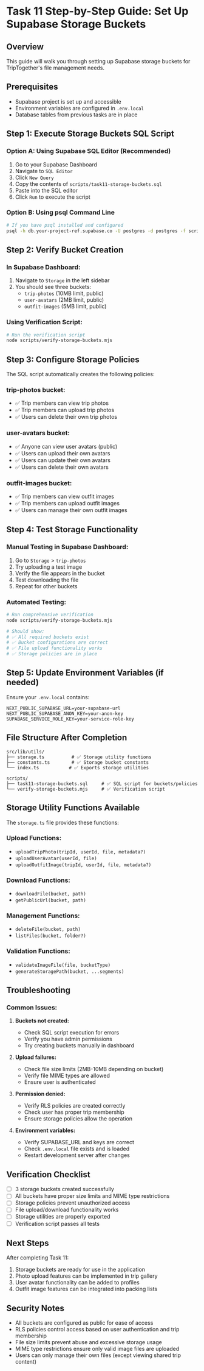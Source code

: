# Task 11 Step-by-Step Guide: Set Up Supabase Storage Buckets

## Overview
This guide will walk you through setting up Supabase storage buckets for TripTogether's file management needs.

## Prerequisites
- Supabase project is set up and accessible
- Environment variables are configured in `.env.local`
- Database tables from previous tasks are in place

## Step 1: Execute Storage Buckets SQL Script

### Option A: Using Supabase SQL Editor (Recommended)
1. Go to your Supabase Dashboard
2. Navigate to `SQL Editor`
3. Click `New Query`
4. Copy the contents of `scripts/task11-storage-buckets.sql`
5. Paste into the SQL editor
6. Click `Run` to execute the script

### Option B: Using psql Command Line
```bash
# If you have psql installed and configured
psql -h db.your-project-ref.supabase.co -U postgres -d postgres -f scripts/task11-storage-buckets.sql
```

## Step 2: Verify Bucket Creation

### In Supabase Dashboard:
1. Navigate to `Storage` in the left sidebar
2. You should see three buckets:
   - `trip-photos` (10MB limit, public)
   - `user-avatars` (2MB limit, public)
   - `outfit-images` (5MB limit, public)

### Using Verification Script:
```bash
# Run the verification script
node scripts/verify-storage-buckets.mjs
```

## Step 3: Configure Storage Policies

The SQL script automatically creates the following policies:

### trip-photos bucket:
- ✅ Trip members can view trip photos
- ✅ Trip members can upload trip photos  
- ✅ Users can delete their own trip photos

### user-avatars bucket:
- ✅ Anyone can view user avatars (public)
- ✅ Users can upload their own avatars
- ✅ Users can update their own avatars
- ✅ Users can delete their own avatars

### outfit-images bucket:
- ✅ Trip members can view outfit images
- ✅ Trip members can upload outfit images
- ✅ Users can manage their own outfit images

## Step 4: Test Storage Functionality

### Manual Testing in Supabase Dashboard:
1. Go to `Storage` > `trip-photos`
2. Try uploading a test image
3. Verify the file appears in the bucket
4. Test downloading the file
5. Repeat for other buckets

### Automated Testing:
```bash
# Run comprehensive verification
node scripts/verify-storage-buckets.mjs

# Should show:
# ✅ All required buckets exist
# ✅ Bucket configurations are correct
# ✅ File upload functionality works
# ✅ Storage policies are in place
```

## Step 5: Update Environment Variables (if needed)

Ensure your `.env.local` contains:
```env
NEXT_PUBLIC_SUPABASE_URL=your-supabase-url
NEXT_PUBLIC_SUPABASE_ANON_KEY=your-anon-key
SUPABASE_SERVICE_ROLE_KEY=your-service-role-key
```

## File Structure After Completion

```
src/lib/utils/
├── storage.ts          # ✅ Storage utility functions
├── constants.ts        # ✅ Storage bucket constants  
└── index.ts           # ✅ Exports storage utilities

scripts/
├── task11-storage-buckets.sql     # ✅ SQL script for buckets/policies
└── verify-storage-buckets.mjs     # ✅ Verification script
```

## Storage Utility Functions Available

The `storage.ts` file provides these functions:

### Upload Functions:
- `uploadTripPhoto(tripId, userId, file, metadata?)`
- `uploadUserAvatar(userId, file)`  
- `uploadOutfitImage(tripId, userId, file, metadata?)`

### Download Functions:
- `downloadFile(bucket, path)`
- `getPublicUrl(bucket, path)`

### Management Functions:
- `deleteFile(bucket, path)`
- `listFiles(bucket, folder?)`

### Validation Functions:
- `validateImageFile(file, bucketType)`
- `generateStoragePath(bucket, ...segments)`

## Troubleshooting

### Common Issues:

1. **Buckets not created:**
   - Check SQL script execution for errors
   - Verify you have admin permissions
   - Try creating buckets manually in dashboard

2. **Upload failures:**
   - Check file size limits (2MB-10MB depending on bucket)
   - Verify file MIME types are allowed
   - Ensure user is authenticated

3. **Permission denied:**
   - Verify RLS policies are created correctly
   - Check user has proper trip membership
   - Ensure storage policies allow the operation

4. **Environment variables:**
   - Verify SUPABASE_URL and keys are correct
   - Check `.env.local` file exists and is loaded
   - Restart development server after changes

## Verification Checklist

- [ ] 3 storage buckets created successfully
- [ ] All buckets have proper size limits and MIME type restrictions
- [ ] Storage policies prevent unauthorized access
- [ ] File upload/download functionality works
- [ ] Storage utilities are properly exported
- [ ] Verification script passes all tests

## Next Steps

After completing Task 11:
1. Storage buckets are ready for use in the application
2. Photo upload features can be implemented in trip gallery
3. User avatar functionality can be added to profiles
4. Outfit image features can be integrated into packing lists

## Security Notes

- All buckets are configured as public for ease of access
- RLS policies control access based on user authentication and trip membership
- File size limits prevent abuse and excessive storage usage
- MIME type restrictions ensure only valid image files are uploaded
- Users can only manage their own files (except viewing shared trip content)
